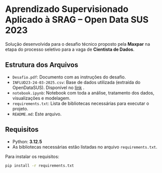 # Aprendizado Supervisionado Aplicado à SRAG – Open Data SUS 2023

Solução desenvolvida para o desafio técnico proposto pela **Maxpar** na etapa do processo seletivo para a vaga de **Cientista de Dados**.

## Estrutura dos Arquivos

- `Desafio.pdf`: Documento com as instruções do desafio.
- `INFLUD23-24-03-2025.csv`: Base de dados utilizada (extraída do OpenDataSUS). Disponível no [link](https://opendatasus.saude.gov.br/dataset/srag-2021-a-2024) .
- `notebook.ipynb`: Notebook com toda a análise, tratamento dos dados, visualizações e modelagem.
- `requirements.txt`: Lista de bibliotecas necessárias para executar o projeto.
- `README.md`: Este arquivo.

## Requisitos

- Python: **3.12.5**
- As bibliotecas necessárias estão listadas no arquivo `requirements.txt`.

Para instalar os requisitos:

```bash
pip install -r requirements.txt

```